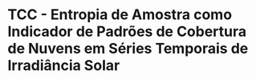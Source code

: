 # TCC - Entropia de Amostra como Indicador de Padrões de Cobertura de Nuvens em Séries Temporais de Irradiância Solar

